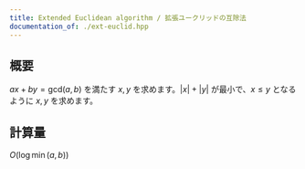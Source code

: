 ```yaml
---
title: Extended Euclidean algorithm / 拡張ユークリッドの互除法
documentation_of: ./ext-euclid.hpp
---
```


## 概要
$ax + by = \mathrm{gcd} (a, b)$ を満たす $x, y$ を求めます。$|x| + |y|$ が最小で、$x\leq y$ となるように $x, y$ を求めます。

## 計算量
$O(\log \min(a, b))$

